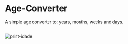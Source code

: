 # Age-Converter
A simple age converter to: years, months, weeks and days.<br><br>

![print-idade](https://github.com/Pixelikas/Converte-Idade-PY/assets/67108278/288bfaa7-6a7b-4a23-810f-46c39843fa01)
